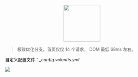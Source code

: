 <p align="center">
  <a href='https://volantis.js.org'><img src='https://cdn.jsdelivr.net/gh/volantis-x/cdn-org/blog/Logo-Cover@3x.png' height='120px'></a>
</p>

> 极致优化分支，首页仅仅 14 个请求， DOM 最低 68ms 左右。


自定义配置文件：*_config.volantis.yml*


![](https://camo.githubusercontent.com/1443ce3aa6d6fe3e113afb6b401b190b6f7099c9/68747470733a2f2f73312e617831782e636f6d2f323032302f30392f30332f7750627342542e706e67)
